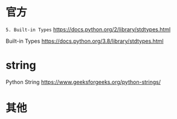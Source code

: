 
# 官方

`5. Built-in Types` https://docs.python.org/2/library/stdtypes.html

Built-in Types https://docs.python.org/3.8/library/stdtypes.html

# string

Python String https://www.geeksforgeeks.org/python-strings/

# 其他
